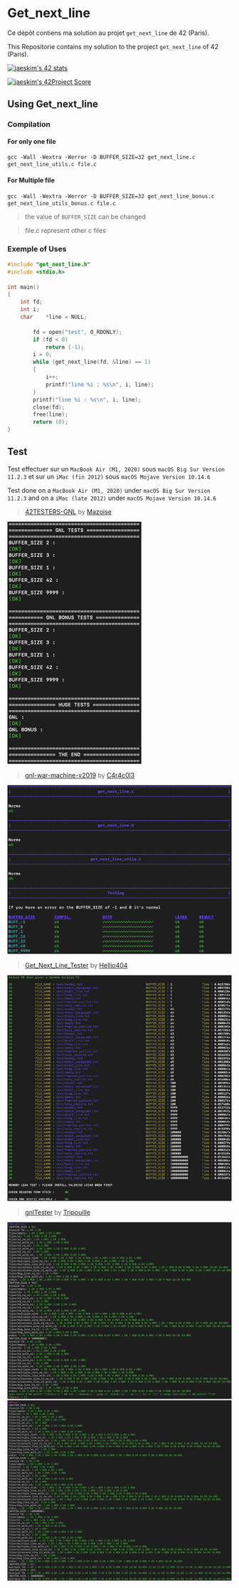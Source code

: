 # Get_next_line

Ce dépôt contiens ma solution au projet `get_next_line` de 42 (Paris).

This Repositorie contains my solution to the project `get_next_line` of 42 (Paris).

[![jaeskim's 42 stats](https://badge42.herokuapp.com/api/stats/cmaginot?cursus=42cursus&privacyName=true)](https://github.com/JaeSeoKim/badge42)

[![jaeskim's 42Project Score](https://badge42.herokuapp.com/api/project/cmaginot/get_next_line)](https://github.com/JaeSeoKim/badge42)

## Using Get_next_line

### Compilation

#### For only one file

```shell
gcc -Wall -Wextra -Werror -D BUFFER_SIZE=32 get_next_line.c get_next_line_utils.c file.c
```

#### For Multiple file

```shell
gcc -Wall -Wextra -Werror -D BUFFER_SIZE=32 get_next_line_bonus.c get_next_line_utils_bonus.c file.c
```
> the value of `BUFFER_SIZE` can be changed

> file.c represent other c files

### Exemple of Uses

```c
#include "get_next_line.h"
#include <stdio.h>

int main()
{
	int	fd;
	int	i;
	char	*line = NULL;

		fd = open("test", O_RDONLY);
		if (fd < 0)
			return (-1);
		i = 0;
		while (get_next_line(fd, &line) == 1)
		{
			i++;
			printf("line %i : %s\n", i, line);
		}
		printf("line %i : %s\n", i, line);
		close(fd);
		free(line);
		return (0);
}
```

## Test

Test effectuer sur un `MacBook Air (M1, 2020)` sous `macOS Big Sur Version 11.2.3` et sur un `iMac (fin 2012)` sous `macOS Mojave Version 10.14.6`

Test done on a `MacBook Air (M1, 2020)` under `macOS Big Sur Version 11.2.3` and on a `iMac (late 2012)` under `macOS Mojave Version 10.14.6`

> [42TESTERS-GNL](https://github.com/Mazoise/42TESTERS-GNL) by [Mazoise](https://github.com/Mazoise)

![results](https://github.com/Freya-Tenebrae/Get_next_line/blob/main/42TESTERS-GNL.png)

> [gnl-war-machine-v2019](https://github.com/C4r4c0l3/gnl-war-machine-v2019) by [C4r4c0l3](https://github.com/C4r4c0l3)

![results](https://github.com/Freya-Tenebrae/Get_next_line/blob/main/gnl-war-machine-v2019.png)

> [Get_Next_Line_Tester](https://github.com/Hellio404/Get_Next_Line_Tester) by [Hellio404](https://github.com/Hellio404)

![results](https://github.com/Freya-Tenebrae/Get_next_line/blob/main/Get_Next_Line_Tester.png)

> [gnlTester](https://github.com/Tripouille/gnlTester) by [Tripouille](https://github.com/Tripouille)

![results](https://github.com/Freya-Tenebrae/Get_next_line/blob/main/gnlTester1.png)
![results](https://github.com/Freya-Tenebrae/Get_next_line/blob/main/gnlTester2.png)
